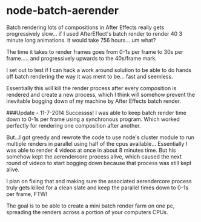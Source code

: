 node-batch-aerender
===================

Batch rendering lots of compositions in After Effects really gets progressively slow... if I used AfterEffect's batch render to render 40 3 minute long animations. it would take 756 hours... um what? 

The time it takes to render frames goes from 0-1s per frame to 30s per frame..... and progressively upwards to the 40s/frame mark.

I set out to test if I can hack a work around solution to be able to do hands off batch rendering the way it was ment to be... fast and seemless.

Essentially this will kill the render process after every composition is rendered and create a new process, which I think will somehow prevent the inevitable bogging down of my machine by After Effects batch render.


###Update - 11-7-2014
Successss! I was able to keep batch render time down to 0-1s per frame using a synchronous program. Which worked perfectly for rendering one composition after another. 

But...I got greedy and rewrote the code to use node's cluster module to run multiple renders in parallel using half of the cpus available... Essentially I was able to render 4 videos at once in about 8 minutes time. But his somehow kept the aerendercore process alive, which caused the next round of videos to start bogging down because that process was still kept alive. 

I plan on fixing that and making sure the associated aerendercore process truly gets killed for a clean slate and keep the parallel times down to 0-1s per frame, FTW!

The goal is to be able to create a mini batch render farm on one pc, spreading the renders across a portion of your computers CPUs.
